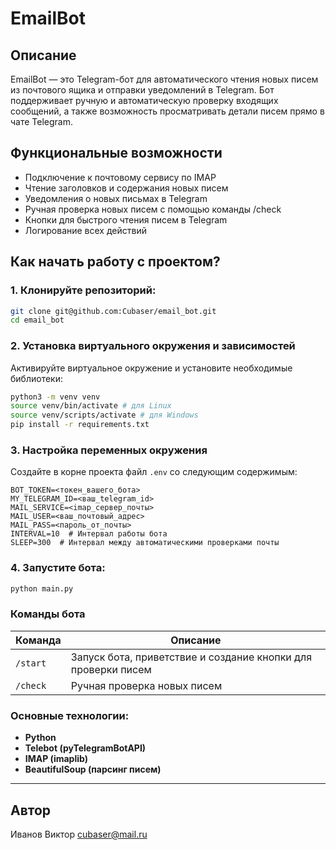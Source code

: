 # EmailBot

## Описание
EmailBot — это Telegram-бот для автоматического чтения новых писем из почтового ящика и отправки уведомлений в Telegram. Бот поддерживает ручную и автоматическую проверку входящих сообщений, а также возможность просматривать детали писем прямо в чате Telegram.


## Функциональные возможности

- Подключение к почтовому сервису по IMAP
- Чтение заголовков и содержания новых писем
- Уведомления о новых письмах в Telegram
- Ручная проверка новых писем с помощью команды /check
- Кнопки для быстрого чтения писем в Telegram
- Логирование всех действий

## Как начать работу с проектом?

### 1. Клонируйте репозиторий:
```bash
git clone git@github.com:Cubaser/email_bot.git
cd email_bot
```

### 2. Установка виртуального окружения и зависимостей
Активируйте виртуальное окружение и установите необходимые библиотеки:
```bash
python3 -m venv venv
source venv/bin/activate # для Linux
source venv/scripts/activate # для Windows
pip install -r requirements.txt
```

### 3. Настройка переменных окружения
Создайте в корне проекта файл `.env` со следующим содержимым:
```env
BOT_TOKEN=<токен_вашего_бота>
MY_TELEGRAM_ID=<ваш_telegram_id>
MAIL_SERVICE=<imap_сервер_почты>
MAIL_USER=<ваш_почтовый_адрес>
MAIL_PASS=<пароль_от_почты>
INTERVAL=10  # Интервал работы бота
SLEEP=300  # Интервал между автоматическими проверками почты
```

### 4. Запустите бота:
```bash
python main.py
```

### Команды бота

| Команда | Описание |
|---------|----------|
| `/start` | Запуск бота, приветствие и создание кнопки для проверки писем |
| `/check` | Ручная проверка новых писем |

### Основные технологии:
- **Python**
- **Telebot (pyTelegramBotAPI)**
- **IMAP (imaplib)**
- **BeautifulSoup (парсинг писем)**

---

## Автор
Иванов Виктор
[cubaser@mail.ru](mailto:cubaser@mail.ru)


